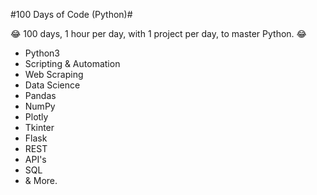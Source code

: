 #100 Days of Code (Python)#

:joy: 100 days, 1 hour per day, with 1 project per day, to master Python. :joy:

- Python3
- Scripting & Automation
- Web Scraping
- Data Science
- Pandas
- NumPy
- Plotly
- Tkinter
- Flask
- REST
- API's
- SQL
- & More.
